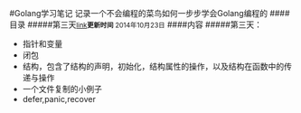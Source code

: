 #Golang学习笔记
记录一个不会编程的菜鸟如何一步步学会Golang编程的
####目录
#####第三天<small>[link](https://github.com/Golangcoder/golangNote/tree/master/3rd)**更新时间** 2014年10月23日</small>
####内容
#####第三天：
- 指针和变量
- 闭包
- 结构，包含了结构的声明，初始化，结构属性的操作，以及结构在函数中的传递与操作
- 一个文件复制的小例子
- defer,panic,recover
  
